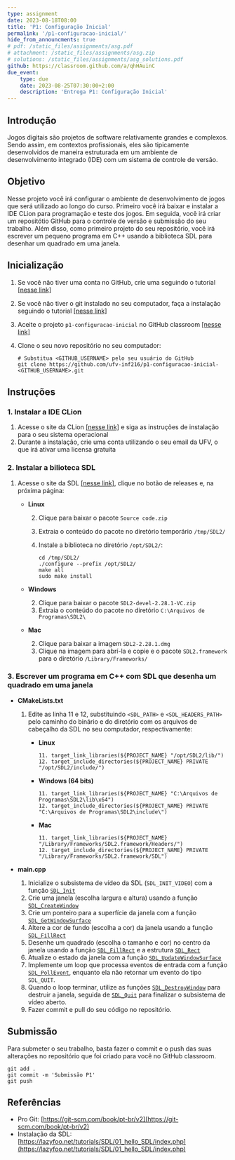 ```yaml
---
type: assignment
date: 2023-08-18T08:00
title: 'P1: Configuração Inicial'
permalink: '/p1-configuracao-inicial/'
hide_from_announcments: true
# pdf: /static_files/assignments/asg.pdf
# attachment: /static_files/assignments/asg.zip
# solutions: /static_files/assignments/asg_solutions.pdf
github: https://classroom.github.com/a/qhHAuinC
due_event: 
    type: due
    date: 2023-08-25T07:30:00+2:00
    description: 'Entrega P1: Configuração Inicial'
---
```


## Introdução

Jogos digitais são projetos de software relativamente grandes e complexos. Sendo assim, em contextos profissionais, eles são tipicamente desenvolvidos de maneira estruturada em um ambiente de desenvolvimento integrado (IDE) com um sistema de controle de versão. 

<!-- Além disso, ao final desses projetos, profissionais da área de jogos costumam organizá-los em um portfólio, que são utilizados para demonstrar suas habilidades técnicas e criativas a potenciais empregadores, clientes ou parceiros. -->

## Objetivo

Nesse projeto você irá configurar o ambiente de desenvolvimento de jogos que será utilizado ao longo do curso. Primeiro você irá baixar e instalar a IDE CLion para programação e teste dos jogos. Em seguida, você irá criar um repositótio GitHub para o controle de versão e submissão do seu trabalho. Além disso, como primeiro projeto do seu repositório, você irá escrever um pequeno programa em C++ usando a biblioteca SDL para desenhar um quadrado em uma janela.

<!-- No contexto da indústria de jogos digitais, um portfólio é uma coleção organizada de projetos relacionados à criação de jogos. É uma ferramenta essencial para os profissionais dessa área, incluindo programadores, artistas, designers, compositores, entre outros, que desejam mostrar suas habilidades, experiências e realizações aos potenciais empregadores, clientes ou parceiros.

O portfólio permite que os criadores de jogos demonstrem suas capacidades, estilo artístico, conhecimento técnico e criatividade. Ele pode conter uma variedade de materiais, dependendo da especialização do indivíduo e do seu envolvimento em diferentes aspectos do desenvolvimento de jogos. Como essa é uma disciplina de Ciência da Computação, o seu portfólio deverá destavar suas habilidades como programador. Sendo assim, os principais materiais do seu porfólio serão trechos de códigos associados a imagens ou vídeos do jogo e comentários que evidenciem suas princiais contribuições para aquele projeto.

Nesse projeto, você irá usar o GitHub para hospedar um repositório git que será usado durante a disciplina para o controle de versão dos seus projetos, bem como a página web do seu portfolio. -->

## Inicialização

1. Se você não tiver uma conta no GitHub, crie uma seguindo o tutorial [[nesse link]](https://git-scm.com/book/pt-br/v2/GitHub-Configurando-uma-conta)
2. Se você não tiver o git instalado no seu computador, faça a instalação seguindo o tutorial [[nesse link]](https://git-scm.com/book/pt-br/v2/Come%C3%A7ando-Instalando-o-Git)
3. Aceite o projeto `p1-configuracao-inicial` no GitHub classroom [[nesse link]](https://classroom.github.com/a/qhHAuinC)
4. Clone o seu novo repositório no seu computador:

    ```
    # Substitua <GITHUB_USERNAME> pelo seu usuário do GitHub
    git clone https://github.com/ufv-inf216/p1-configuracao-inicial-<GITHUB_USERNAME>.git
    ```

## Instruções

### **1. Instalar a IDE CLion**

1. Acesse o site da CLion [[nesse link]](https://www.jetbrains.com/clion) e siga as instruções de instalação para o seu sistema operacional
2. Durante a instalação, crie uma conta utilizando o seu email da UFV, o que irá ativar uma licensa gratuita

### **2. Instalar a bilioteca SDL**

1. Acesse o site da SDL [[nesse link]](https://www.libsdl.org/index.php), clique no botão de releases e, na próxima página:

    - **Linux**

        2. Clique para baixar o pacote `Source code.zip`
        3. Extraia o conteúdo do pacote no diretório temporário `/tmp/SDL2/`
        4. Instale a biblioteca no diretório `/opt/SDL2/`:
        
            ```
            cd /tmp/SDL2/
            ./configure --prefix /opt/SDL2/
            make all
            sudo make install
            ```

    - **Windows**

        2. Clique para baixar o pacote `SDL2-devel-2.28.1-VC.zip`
        3. Extraia o conteúdo do pacote no diretório `C:\Arquivos de Programas\SDL2\`

    - **Mac**

        2. Clique para baixar a imagem `SDL2-2.28.1.dmg`
        3. Clique na imagem para abrí-la e copie e o pacote `SDL2.framework` para o diretório `/Library/Frameworks/`

### **3. Escrever um programa em C++ com SDL que desenha um quadrado em uma janela**

- **CMakeLists.txt**

    1. Edite as linha 11 e 12, substituindo `<SDL_PATH>` e `<SDL_HEADERS_PATH>` pelo caminho do binário e do diretório com os arquivos de cabeçalho da SDL no seu computador, respectivamente:

        - **Linux** 

            ```
            11. target_link_libraries(${PROJECT_NAME} "/opt/SDL2/lib/")
            12. target_include_directories(${PROJECT_NAME} PRIVATE "/opt/SDL2/include/")
            ```
            
        - **Windows (64 bits)** 
            
            ```
            11. target_link_libraries(${PROJECT_NAME} "C:\Arquivos de Programas\SDL2\lib\x64")
            12. target_include_directories(${PROJECT_NAME} PRIVATE "C:\Arquivos de Programas\SDL2\include\")
            ```
            
        - **Mac** 
            
            ```
            11. target_link_libraries(${PROJECT_NAME} "/Library/Frameworks/SDL2.framework/Headers/")
            12. target_include_directories(${PROJECT_NAME} PRIVATE "/Library/Frameworks/SDL2.framework/SDL")
            ```

- **main.cpp**

    1. Inicialize o subsistema de vídeo da SDL (`SDL_INIT_VIDEO`) com a função [`SDL_Init`](https://wiki.libsdl.org/SDL2/SDL_PollEvent)
    2. Crie uma janela (escolha largura e altura) usando a função [`SDL_CreateWindow`](https://wiki.libsdl.org/SDL2/SDL_CreateWindow)
    3. Crie um ponteiro para a superfície da janela com a função [`SDL_GetWindowSurface`](https://wiki.libsdl.org/SDL2/SDL_GetWindowSurface)
    4. Altere a cor de fundo (escolha a cor) da janela usando a função [`SDL_FillRect`](https://wiki.libsdl.org/SDL2/SDL_FillRect)
    5. Desenhe um quadrado (escolha o tamanho e cor) no centro da janela usando a função [`SDL_FillRect`](https://wiki.libsdl.org/SDL2/SDL_FillRect) e a estrutura [`SDL_Rect`](https://wiki.libsdl.org/SDL2/SDL_Rect)
    6. Atualize o estado da janela com a função [`SDL_UpdateWindowSurface`](https://wiki.libsdl.org/SDL2/SDL_UpdateWindowSurface)
    7. Implemente um loop que processa eventos de entrada com a função [`SDL_PollEvent`](https://wiki.libsdl.org/SDL2/SDL_PollEvent), enquanto ela não retornar um evento do tipo `SDL_QUIT`.
    8. Quando o loop terminar, utilize as funções [`SDL_DestroyWindow`](https://wiki.libsdl.org/SDL2/SDL_DestroyWindow) para destruir a janela, seguida de [`SDL_Quit`](https://wiki.libsdl.org/SDL2/SDL_Quit) para 
    finalizar o subsistema de vídeo aberto.
    9. Fazer commit e pull do seu código no repositório.

## Submissão

Para submeter o seu trabalho, basta fazer o commit e o push das suas alterações no repositório que foi criado para
você no GitHub classroom.

```
git add .
git commit -m 'Submissão P1'
git push
```

## Referências

- Pro Git: [https://git-scm.com/book/pt-br/v2](https://git-scm.com/book/pt-br/v2)
- Instalação da SDL: [https://lazyfoo.net/tutorials/SDL/01_hello_SDL/index.php](https://lazyfoo.net/tutorials/SDL/01_hello_SDL/index.php)
